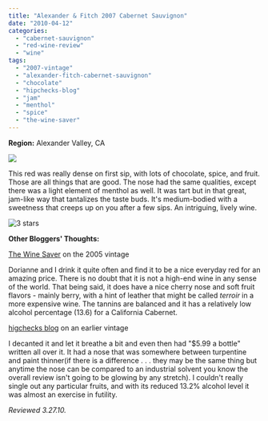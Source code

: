 ```yaml
---
title: "Alexander & Fitch 2007 Cabernet Sauvignon"
date: "2010-04-12"
categories:
  - "cabernet-sauvignon"
  - "red-wine-review"
  - "wine"
tags:
  - "2007-vintage"
  - "alexander-fitch-cabernet-sauvignon"
  - "chocolate"
  - "hipchecks-blog"
  - "jam"
  - "menthol"
  - "spice"
  - "the-wine-saver"
---
```


**Region:** Alexander Valley, CA

![](http://www.rebeccagomezfarrell.com/gourmez/photos/alexanderfitchcabsav.JPG)

This red was really dense on first sip, with lots of chocolate, spice, and fruit. Those are all things that are good. The nose had the same qualities, except there was a light element of menthol as well. It was tart but in that great, jam-like way that tantalizes the taste buds. It's medium-bodied with a sweetness that creeps up on you after a few sips. An intriguing, lively wine.


<div class="caption">

![3 stars](http://s3.amazonaws.com/thegourmez-wpmedia/2009/02/rating_avocado1.gif "rating_avocado1")</div>
 **Other Bloggers' Thoughts:**

[The Wine Saver](http://winesaver.blogspot.com/2007/11/alexander-fitch-cabernet-sauvignon.html) on the 2005 vintage

Dorianne and I drink it quite often and find it to be a nice everyday red for an amazing price. There is no doubt that it is not a high-end wine in any sense of the world. That being said, it does have a nice cherry nose and soft fruit flavors - mainly berry, with a hint of leather that might be called _terroir_ in a more expensive wine. The tannins are balanced and it has a relatively low alcohol percentage (13.6) for a California Cabernet.

[higchecks blog](http://hipchecksblog.blogspot.com/2007/04/pizza-night-walexander-fitch.html) on an earlier vintage

I decanted it and let it breathe a bit and even then had "$5.99 a bottle" written all over it. It had a nose that was somewhere between turpentine and paint thinner(if there is a difference . . . they may be the same thing but anytime the nose can be compared to an industrial solvent you know the overall review isn't going to be glowing by any stretch). I couldn't really single out any particular fruits, and with its reduced 13.2% alcohol level it was almost an exercise in futility.

_Reviewed 3.27.10._
